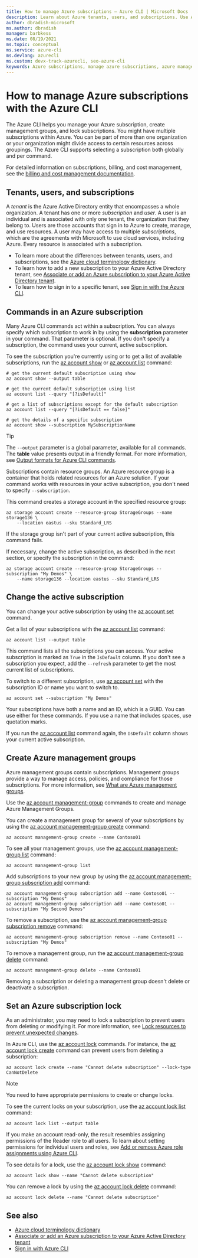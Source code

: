 ```yaml
---
title: How to manage Azure subscriptions – Azure CLI | Microsoft Docs
description: Learn about Azure tenants, users, and subscriptions. Use Azure CLI to manage your subscriptions, create management groups, and lock subscriptions.
author: dbradish-microsoft
ms.author: dbradish
manager: barbkess
ms.date: 08/19/2021
ms.topic: conceptual
ms.service: azure-cli
ms.devlang: azurecli
ms.custom: devx-track-azurecli, seo-azure-cli
keywords: Azure subscriptions, manage azure subscriptions, azure management groups, azure cli set subscription, azure cli select subscription
---
```


# How to manage Azure subscriptions with the Azure CLI

The Azure CLI helps you manage your Azure subscription, create management groups, and lock subscriptions.  You might have multiple subscriptions within Azure. You can be part of more than one organization or your organization might divide access to certain resources across groupings. The Azure CLI supports selecting a subscription both globally and per command.

For detailed information on subscriptions, billing, and cost management, see the [billing and cost management documentation](/azure/billing/).

## Tenants, users, and subscriptions

A _tenant_ is the Azure Active Directory entity that encompasses a whole organization. A tenant has one or more _subscription_ and _user_. A user is an individual and is associated with only one tenant, the organization that they belong to. Users are those accounts that sign in to Azure to create, manage, and use resources. A user may have access to multiple _subscriptions_, which are the agreements with Microsoft to use cloud services, including Azure. Every resource is associated with a subscription.

* To learn more about the differences between tenants, users, and subscriptions, see the [Azure cloud terminology dictionary](/azure/azure-glossary-cloud-terminology).
* To learn how to add a new subscription to your Azure Active Directory tenant, see [Associate or add an Azure subscription to your Azure Active Directory tenant](/azure/active-directory/active-directory-how-subscriptions-associated-directory).
* To learn how to sign in to a specific tenant, see [Sign in with the Azure CLI](./authenticate-azure-cli.md).

## Commands in an Azure subscription

Many Azure CLI commands act within a subscription. You can always specify which subscription to work in by using the **subscription** parameter in your command. That parameter is optional. If you don't specify a subscription, the command uses your current, active subscription.

To see the subscription you're currently using or to get a list of available subscriptions, run the [az account show](/cli/azure/account#az-account-show) or [az account list](/cli/azure/account#az-account-list) command:

```azurecli
# get the current default subscription using show
az account show --output table

# get the current default subscription using list
az account list --query "[?isDefault]"

# get a list of subscriptions except for the default subscription
az account list --query "[?isDefault == false]"

# get the details of a specific subscription
az account show --subscription MySubscriptionName
```

> [!TIP]
> The `--output` parameter is a global parameter, available for all commands. The **table** value presents output in a friendly format. For more information, see [Output formats for Azure CLI commands](/cli/azure/format-output-azure-cli).

Subscriptions contain resource groups. An Azure resource group is a container that holds related resources for an Azure solution. If your command works with resources in your active subscription, you don't need to specify `--subscription`.

This command creates a storage account in the specified resource group:

```azurecli
az storage account create --resource-group StorageGroups --name storage136 \
    --location eastus --sku Standard_LRS
```

If the storage group isn't part of your current active subscription, this command fails.

If necessary, change the active subscription, as described in the next section, or specify the subscription in the command:

```azurecli
az storage account create --resource-group StorageGroups --subscription "My Demos" \
    --name storage136 --location eastus --sku Standard_LRS
```

## Change the active subscription

You can change your active subscription by using the [az account set](/cli/azure/account#az-account-set) command.

Get a list of your subscriptions with the [az account list](/cli/azure/account#az-account-list) command:

```azurecli
az account list --output table
```

This command lists all the subscriptions you can access. Your active subscription is marked as `True` in the `IsDefault` column. If you don't see a subscription you expect, add the `--refresh` parameter to get the most current list of subscriptions.

To switch to a different subscription, use [az account set](/cli/azure/account#az-account-set) with the subscription ID or name you want to switch to.

```azurecli
az account set --subscription "My Demos"
```

Your subscriptions have both a name and an ID, which is a GUID. You can use either for these commands. If you use a name that includes spaces, use quotation marks.

If you run the [az account list](/cli/azure/account#az_account_list) command again, the `IsDefault` column shows your current active subscription.

## Create Azure management groups

Azure management groups contain subscriptions. Management groups provide a way to manage access, policies, and compliance for those subscriptions. For more information, see [What are Azure management groups](/azure/governance/management-groups/overview).

Use the [az account management-group](/cli/azure/account/management-group) commands to create and manage Azure Management Groups.

You can create a management group for several of your subscriptions by using the [az account management-group create](/cli/azure/account/management-group#az-account-management-group-create) command:

```azurecli
az account management-group create --name Contoso01
```

To see all your management groups, use the [az account management-group list](/cli/azure/account/management-group#az-account-management-group-list) command:

```azurecli
az account management-group list
```

Add subscriptions to your new group by using the [az account management-group subscription add](/cli/azure/account/management-group/subscription#az-account-management-group-subscription-add) command:

```azurecli
az account management-group subscription add --name Contoso01 --subscription "My Demos"
az account management-group subscription add --name Contoso01 --subscription "My Second Demos"
```

To remove a subscription, use the [az account management-group subscription remove](/cli/azure/account/management-group/subscription#az-account-management-group-subscription-remove) command:

```azurecli
az account management-group subscription remove --name Contoso01 --subscription "My Demos"
```

To remove a management group, run the [az account management-group delete](/cli/azure/account/management-group#az-account-management-group-delete) command:

```azurecli
az account management-group delete --name Contoso01
```

Removing a subscription or deleting a management group doesn't delete or deactivate a subscription.

## Set an Azure subscription lock

As an administrator, you may need to lock a subscription to prevent users from deleting or modifying it. For more information, see [Lock resources to prevent unexpected changes](/azure/azure-resource-manager/management/lock-resources).

In Azure CLI, use the [az account lock](/cli/azure/account/lock) commands. For instance, the [az account lock create](/cli/azure/account/lock#az-account-lock-create) command can prevent users from deleting a subscription:

```azurecli
az account lock create --name "Cannot delete subscription" --lock-type CanNotDelete
```

> [!NOTE]
> You need to have appropriate permissions to create or change locks.

To see the current locks on your subscription, use the [az account lock list](/cli/azure/account/lock#az-account-lock-list) command:

```azurecli
az account lock list --output table
```

If you make an account read-only, the result resembles assigning permissions of the Reader role to all users. To learn about setting permissions for individual users and roles, see [Add or remove Azure role assignments using Azure CLI](/azure/role-based-access-control/role-assignments-cli).

To see details for a lock, use the [az account lock show](/cli/azure/account/lock#az-account-lock-show) command:

```azurecli
az account lock show --name "Cannot delete subscription"
```

You can remove a lock by using the [az account lock delete](/cli/azure/account/lock#az-account-lock-delete) command:

```azurecli
az account lock delete --name "Cannot delete subscription"
```

## See also

* [Azure cloud terminology dictionary](/azure/azure-glossary-cloud-terminology)
* [Associate or add an Azure subscription to your Azure Active Directory tenant](/azure/active-directory/active-directory-how-subscriptions-associated-directory)
* [Sign in with Azure CLI](./authenticate-azure-cli.md)
